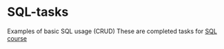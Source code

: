 # SQL-tasks
Examples of basic SQL usage (CRUD)
These are completed tasks for [SQL course](https://www.sql-ex.ru/)